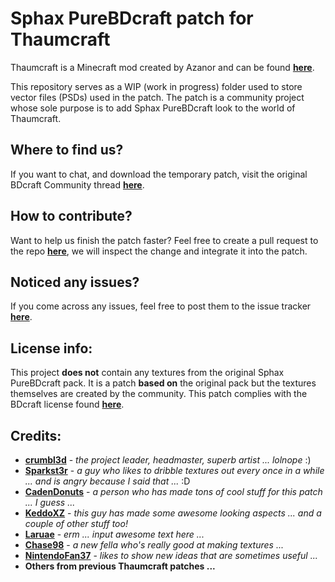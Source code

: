 # Sphax PureBDcraft patch for Thaumcraft
Thaumcraft is a Minecraft mod created by Azanor and can be found [__here__](http://www.minecraftforum.net/forums/mapping-and-modding/minecraft-mods/1292130).

This repository serves as a WIP (work in progress) folder used to store vector files (PSDs) used in the patch. The patch is a community project whose sole purpose is to add Sphax PureBDcraft look to the world of Thaumcraft.

## Where to find us?
If you want to chat, and download the temporary patch, visit the original BDcraft Community thread [__here__](http://bdcraft.net/community/pbdc-patches-wip/thaumcraft-the-new-era-magic-t1114.html).

## How to contribute?
Want to help us finish the patch faster? Feel free to create a pull request to the repo [__here__](https://github.com/crumbl3d/Sphax-Thaumcraft-Patch/pulls), we will inspect the change and integrate it into the patch.

## Noticed any issues?
If you come across any issues, feel free to post them to the issue tracker [__here__](https://github.com/crumbl3d/sphax-thaumcraft-patch/issues).

## License info:
This project __does not__ contain any textures from the original Sphax PureBDcraft pack. It is a patch __based on__ the original pack but the textures themselves are created by the community. This patch complies with the BDcraft license found [__here__](http://bdcraft.net/license-terms-of-use).

## Credits:
 * [__crumbl3d__](http://bdcraft.net/community/member/crumbl3d/) - *the project leader, headmaster, superb artist ... lolnope* :)
 * [__Sparkst3r__](http://bdcraft.net/community/member/Sparkst3r/) - *a guy who likes to dribble textures out every once in a while ... and is angry because I said that ...* :D
 * [__CadenDonuts__](http://bdcraft.net/community/member/CadenDonuts/) - *a person who has made tons of cool stuff for this patch ... I guess ...*
 * [__KeddoXZ__](http://bdcraft.net/community/member/KeddoXZ/) - *this guy has made some awesome looking aspects ... and a couple of other stuff too!*
 * [__Laruae__](http://bdcraft.net/community/member/Laruae/) - *erm ... input awesome text here ...*
 * [__Chase98__](http://bdcraft.net/community/member/Chase98/) - *a new fella who's really good at making textures ...*
 * [__NintendoFan37__](http://bdcraft.net/community/member/NintendoFan37/) - *likes to show new ideas that are sometimes useful ...*
 * __Others from previous Thaumcraft patches ...__
